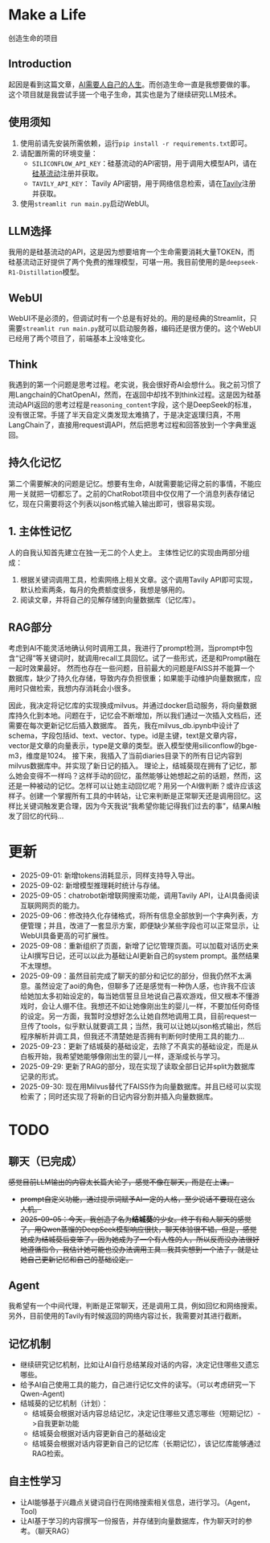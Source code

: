 # Make a Life
创造生命的项目
## Introduction

起因是看到这篇文章，[AI需要人自己的人生](https://1q43.blog/post/11687/)。而创造生命一直是我想要做的事。
这个项目就是我尝试手搓一个电子生命，其实也是为了继续研究LLM技术。
## 使用须知
1. 使用前请先安装所需依赖，运行`pip install -r requirements.txt`即可。
2. 请配置所需的环境变量：
   - `SILICONFLOW_API_KEY`：硅基流动的API密钥，用于调用大模型API，请在[硅基流动](https://www.siliconflow.cn/)注册并获取。
   - `TAVILY_API_KEY`： Tavily API密钥，用于网络信息检索，请在[Tavily](https://www.tavily.com/)注册并获取。
3. 使用`streamlit run main.py`启动WebUI。
## LLM选择
我用的是硅基流动的API，这是因为想要培育一个生命需要消耗大量TOKEN，而硅基流动正好提供了两个免费的推理模型，可堪一用。我目前使用的是`deepseek-R1-Distillation`模型。
## WebUI
WebUI不是必须的，但调试时有一个总是有好处的。用的是经典的Streamlit，只需要`streamlit run main.py`就可以启动服务器，编码还是很方便的。这个WebUI已经用了两个项目了，前端基本上没啥变化。
## Think
我遇到的第一个问题是思考过程。老实说，我会很好奇AI会想什么。我之前习惯了用Langchain的ChatOpenAI，然而，在返回中却找不到think过程。这是因为硅基流动API返回的思考过程是`reasoning_content`字段，这个是DeepSeek的标准，没有很正常。手搓了半天自定义类发现太难搞了，于是决定返璞归真，不用LangChain了，直接用request调API，然后把思考过程和回答放到一个字典里返回。

## 持久化记忆
第二个需要解决的问题是记忆。想要有生命，AI就需要能记得之前的事情，不能应用一关就把一切都忘了。之前的ChatRobot项目中仅仅用了一个消息列表存储记忆，现在只需要将这个列表以json格式输入输出即可，很容易实现。
## 1. 主体性记忆
人的自我认知首先建立在独一无二的个人史上。
主体性记忆的实现由两部分组成：
1. 根据关键词调用工具，检索网络上相关文章。这个调用Tavily API即可实现，默认检索两条，每月的免费额度很多，我想是够用的。
2. 阅读文章，并将自己的见解存储到向量数据库（记忆库）。
## RAG部分
考虑到AI不能灵活地确认何时调用工具，我进行了prompt检测，当prompt中包含“记得”等关键词时，就调用recall工具回忆。试了一些形式，还是和Prompt融在一起时效果最好。
然而也存在一些问题，目前最大的问题是FAISS并不能算一个数据库，缺少了持久化存储，导致内存负担很重；如果能手动维护向量数据库，应用时只做检索，我想内存消耗会小很多。

因此，我决定将记忆库的实现换成milvus。并通过docker启动服务，将向量数据库持久化到本地。问题在于，记忆会不断增加，所以我们通过一次插入文档后，还需要在每次更新记忆后插入数据库。
首先，我在milvus_db.ipynb中设计了schema，字段包括id、text、vector、type。id是主键，text是文章内容，vector是文章的向量表示，type是文章的类型。嵌入模型使用siliconflow的bge-m3，维度是1024。
接下来，我插入了当前diaries目录下的所有日记内容到milvus数据库中。并实现了新日记的插入。
理论上，结城葵现在拥有了记忆，那么她会变得不一样吗？这样手动的回忆，虽然能够让她想起之前的话题，然而，这还是一种被动的记忆。怎样可以让她主动回忆呢？用另一个AI做判断？或许应该这样子。创建一个掌握所有工具的中转站，让它来判断是正常聊天还是调用回忆。这样比关键词触发更合理，因为今天我说“我希望你能记得我们过去的事”，结果AI触发了回忆的代码...

# 更新
- 2025-09-01: 新增tokens消耗显示，同样支持导入导出。
- 2025-09-02: 新增模型推理耗时统计与存储。
- 2025-09-05：chatrobot新增联网搜索功能，调用Tavily API，让AI具备阅读互联网网页的能力。
- 2025-09-06：修改持久化存储格式，将所有信息全部放到一个字典列表，方便管理；并且，改进了一套显示方案，即便缺少某些字段也可以正常显示，让WebUI具备更高的可扩展性。
- 2025-09-08：重新组织了页面，新增了记忆管理页面。可以加载对话历史来让AI撰写日记，还可以以此为基础让AI更新自己的system prompt。虽然结果不太理想。
- 2025-09-09：虽然目前完成了聊天的部分和记忆的部分，但我仍然不太满意。虽然设定了aoi的角色，但聊多了还是感觉有一种伪人感，也许我不应该给她加太多初始设定的，每当她信誓旦旦地说自己喜欢游戏，但又根本不懂游戏时，会让人绷不住。我想还不如让她像刚出生的婴儿一样，不要加任何奇怪的设定。另一方面，我暂时没想好怎么让她自然地调用工具，目前request一旦传了tools，似乎默认就要调工具；当然，我可以让她以json格式输出，然后程序解析并调工具，但我还不清楚她是否拥有判断何时使用工具的能力...
- 2025-09-23：更新了结城葵的基础设定，去除了不真实的基础设定，而是从白板开始，我希望她能够像刚出生的婴儿一样，逐渐成长与学习。
- 2025-09-29: 更新了RAG的部分，现在实现了读取全部日记并split为数据库记录的形式。
- 2025-09-30: 现在用Milvus替代了FAISS作为向量数据库。并且已经可以实现检索了；同时还实现了将新的日记内容分割并插入向量数据库。
# TODO
## 聊天（已完成）
~~感觉目前LLM输出的内容太长篇大论了，感觉不像在聊天，而是在上课。~~
- ~~prompt自定义功能，通过提示词赋予AI一定的人格，至少说话不要现在这么人机。~~
- ~~2025-09-05：今天，我创造了名为**结城葵**的少女。终于有和人聊天的感觉了。用Qwen蒸馏的DeepSeek模型响应很快，聊天体验很不错。但是，感觉她成为结城葵后变笨了，因为她成为了一个有人性的人，所以反而没办法很好地遵循指令，我估计她可能也没办法调用工具...我其实想到一个法子，就是让她自己更新记忆和自己的基础设定。~~
## Agent
我希望有一个中间代理，判断是正常聊天，还是调用工具，例如回忆和网络搜索。另外，目前使用的Tavily有时候返回的网络内容过长，我需要对其进行截断。
## 记忆机制
- 继续研究记忆机制，比如让AI自行总结某段对话的内容，决定记住哪些又遗忘哪些。
- 给予AI自己使用工具的能力，自己进行记忆文件的读写。（可以考虑研究一下Qwen-Agent)
- 结城葵的记忆机制（计划）：
    - 结城葵会根据对话内容总结记忆，决定记住哪些又遗忘哪些（短期记忆）->自我更新功能
    - 结城葵会根据对话内容更新自己的基础设定
    - 结城葵会根据对话内容更新自己的记忆库（长期记忆），该记忆库能够通过RAG检索。
## 自主性学习
- 让AI能够基于兴趣点关键词自行在网络搜索相关信息，进行学习。（Agent，Tool)
- 让AI基于学习的内容撰写一份报告，并存储到向量数据库，作为聊天时的参考。（聊天RAG）